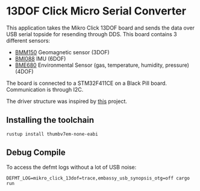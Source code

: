 # 13DOF Click Micro Serial Converter

This application takes the Mikro Click 13DOF board and sends the data over USB serial topside for resending through DDS. This board contains 3 different sensors:

- [BMM150](https://download.mikroe.com/documents/datasheets/BMM150_Datasheet.pdf) Geomagnetic sensor (3DOF)
- [BMI088](https://download.mikroe.com/documents/datasheets/BMI088_Datasheet.pdf) IMU (6DOF)
- [BME680](https://download.mikroe.com/documents/datasheets/BME680_Datasheet.pdf) Environmental Sensor (gas, temperature, humidity, pressure) (4DOF)

The board is connected to a STM32F411CE on a Black Pill board. Communication is through I2C.

The driver structure was inspired by [this](https://gitlab.com/alaarmann/bmx055-rs) project.

## Installing the toolchain

```
rustup install thumbv7em-none-eabi
```

## Debug Compile

To access the defmt logs without a lot of USB noise:

```
DEFMT_LOG=mikro_click_13dof=trace,embassy_usb_synopsis_otg=off cargo run
```
